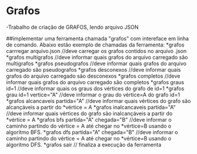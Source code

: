 # Grafos
-Trabalho de criação de GRAFOS, lendo arquivo JSON

##implementar uma ferramenta chamada "grafos" com intereface em linha de comando. Abaixo estão exemplo de chamadas da ferramenta:
*grafos carrregar arquivo.json //deve carregar os grafos contidos no arquivo .json
*grafos multigrafos //deve informar quais grafos do arquivo carregado são multigrafos
*grafos pseudografos //deve informar quais grafos do arquivo carregado são pseudografos
*grafos desconexos //deve informar quais grafos do arquivo carregado são desconexos
*grafos completos //deve informar quais grafos do arquivo carregado são completos
*grafos graus id=1 //deve informar quais os graus dos vértices do grafo de id=1
*grafos grau id=1 vertice="A"  //deve informar o grau do vértice=A do grafo id=1 
*grafos alcancaveis partida="A"  //deve informar quais vértices do grafo são alcançáveis a partir do *vértice = A
*grafos inalcancaveis partida="A" //deve informar quais vértices do grafo são inalcançáveis a partir do *vértice = A
*grafos bfs partida="A" chegada="B" //deve informar o caminho partindo do vértice = A até chegar no *vértice=B usando o algoritmo BFS.
*grafos dfs partida="A" chegada="B" //deve informar o caminho partindo do vértice = A até chegar no *vértice=B usando o algoritmo DFS.
*grafos sair // finaliza a execução da ferramenta